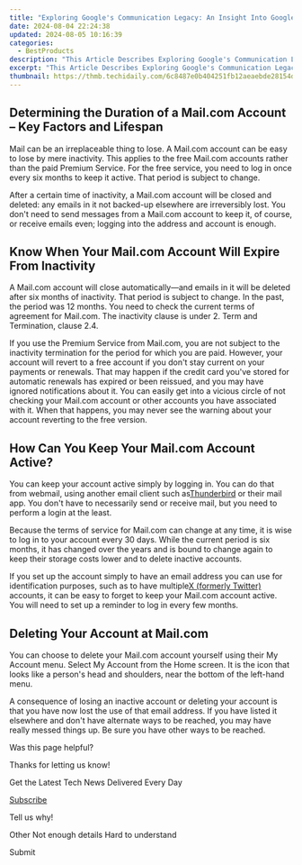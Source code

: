 ```yaml
---
title: "Exploring Google's Communication Legacy: An Insight Into Google Hangouts"
date: 2024-08-04 22:24:38
updated: 2024-08-05 10:16:39
categories:
  - BestProducts
description: "This Article Describes Exploring Google's Communication Legacy: An Insight Into Google Hangouts"
excerpt: "This Article Describes Exploring Google's Communication Legacy: An Insight Into Google Hangouts"
thumbnail: https://thmb.techidaily.com/6c8487e0b404251fb12aeaebde28154ddd618ecb4b5d51b0cd4522eee48c4e1f.jpg
---
```


## Determining the Duration of a Mail.com Account – Key Factors and Lifespan
 Mail can be an irreplaceable thing to lose. A Mail.com account can be easy to lose by mere inactivity. This applies to the free Mail.com accounts rather than the paid Premium Service. For the free service, you need to log in once every six months to keep it active. That period is subject to change.

 After a certain time of inactivity, a Mail.com account will be closed and deleted: any emails in it not backed-up elsewhere are irreversibly lost. You don't need to send messages from a Mail.com account to keep it, of course, or receive emails even; logging into the address and account is enough.

## Know When Your Mail.com Account Will Expire From Inactivity

 A Mail.com account will close automatically—and emails in it will be deleted after six months of inactivity. That period is subject to change. In the past, the period was 12 months. You need to check the current terms of agreement for Mail.com. The inactivity clause is under 2\. Term and Termination, clause 2.4.

 If you use the Premium Service from Mail.com, you are not subject to the inactivity termination for the period for which you are paid. However, your account will revert to a free account if you don't stay current on your payments or renewals. That may happen if the credit card you've stored for automatic renewals has expired or been reissued, and you may have ignored notifications about it. You can easily get into a vicious circle of not checking your Mail.com account or other accounts you have associated with it. When that happens, you may never see the warning about your account reverting to the free version.

## How Can You Keep Your Mail.com Account Active?

 You can keep your account active simply by logging in. You can do that from webmail, using another email client such as[Thunderbird](https://www.lifewire.com/mozilla-thunderbird-review-1173071) or their mail app. You don't have to necessarily send or receive mail, but you need to perform a login at the least.

 Because the terms of service for Mail.com can change at any time, it is wise to log in to your account every 30 days. While the current period is six months, it has changed over the years and is bound to change again to keep their storage costs lower and to delete inactive accounts.

 If you set up the account simply to have an email address you can use for identification purposes, such as to have multiple[X (formerly Twitter)](https://www.lifewire.com/what-exactly-is-twitter-2483331) accounts, it can be easy to forget to keep your Mail.com account active. You will need to set up a reminder to log in every few months.

## Deleting Your Account at Mail.com

 You can choose to delete your Mail.com account yourself using their My Account menu. Select My Account from the Home screen. It is the icon that looks like a person's head and shoulders, near the bottom of the left-hand menu.

 A consequence of losing an inactive account or deleting your account is that you have now lost the use of that email address. If you have listed it elsewhere and don't have alternate ways to be reached, you may have really messed things up. Be sure you have other ways to be reached.

Was this page helpful?

Thanks for letting us know!

 Get the Latest Tech News Delivered Every Day

[Subscribe](https://www.lifewire.com/#)

Tell us why!

 Other  Not enough details  Hard to understand

 Submit

<ins class="adsbygoogle"
     style="display:block"
     data-ad-format="autorelaxed"
     data-ad-client="ca-pub-7571918770474297"
     data-ad-slot="1223367746"></ins>



<ins class="adsbygoogle"
     style="display:block"
     data-ad-client="ca-pub-7571918770474297"
     data-ad-slot="8358498916"
     data-ad-format="auto"
     data-full-width-responsive="true"></ins>
